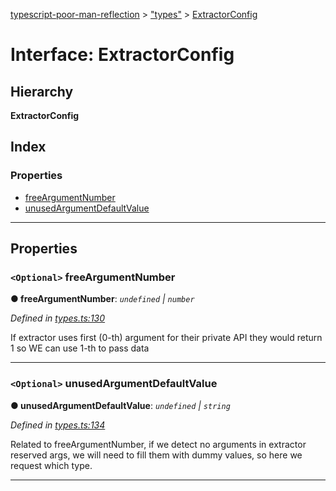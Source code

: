 [typescript-poor-man-reflection](../README.md) > ["types"](../modules/_types_.md) > [ExtractorConfig](../interfaces/_types_.extractorconfig.md)

# Interface: ExtractorConfig

## Hierarchy

**ExtractorConfig**

## Index

### Properties

* [freeArgumentNumber](_types_.extractorconfig.md#freeargumentnumber)
* [unusedArgumentDefaultValue](_types_.extractorconfig.md#unusedargumentdefaultvalue)

---

## Properties

<a id="freeargumentnumber"></a>

### `<Optional>` freeArgumentNumber

**● freeArgumentNumber**: *`undefined` \| `number`*

*Defined in [types.ts:130](https://github.com/cancerberoSgx/typescript-poor-man-reflection/blob/2b5b97c/src/types.ts#L130)*

If extractor uses first (0-th) argument for their private API they would return 1 so WE can use 1-th to pass data

___
<a id="unusedargumentdefaultvalue"></a>

### `<Optional>` unusedArgumentDefaultValue

**● unusedArgumentDefaultValue**: *`undefined` \| `string`*

*Defined in [types.ts:134](https://github.com/cancerberoSgx/typescript-poor-man-reflection/blob/2b5b97c/src/types.ts#L134)*

Related to freeArgumentNumber, if we detect no arguments in extractor reserved args, we will need to fill them with dummy values, so here we request which type.

___


